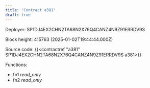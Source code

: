 ```yaml
---
title: "Contract a381"
draft: true
---
```

Deployer: SP1DJ4EX2CHN2TA68N2X76Q4CANZ4N9Z91ERRDV9S


 



Block height: 415763 (2025-01-02T19:44:44.000Z)

Source code: {{<contractref "a381" SP1DJ4EX2CHN2TA68N2X76Q4CANZ4N9Z91ERRDV9S a381>}}

Functions:

* fn1 _read_only_
* fn2 _read_only_
